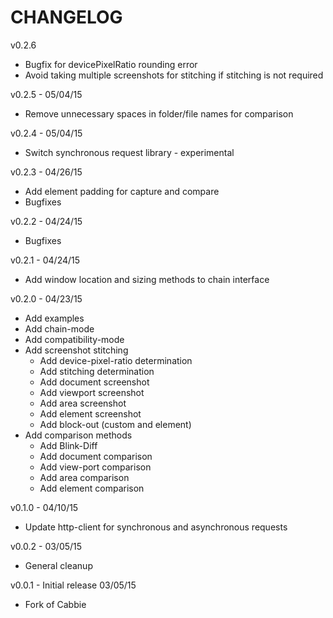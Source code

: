 CHANGELOG
=========

v0.2.6
* Bugfix for devicePixelRatio rounding error
* Avoid taking multiple screenshots for stitching if stitching is not required

v0.2.5 - 05/04/15
* Remove unnecessary spaces in folder/file names for comparison

v0.2.4 - 05/04/15
* Switch synchronous request library - experimental

v0.2.3 - 04/26/15
* Add element padding for capture and compare
* Bugfixes

v0.2.2 - 04/24/15
* Bugfixes

v0.2.1 - 04/24/15
* Add window location and sizing methods to chain interface

v0.2.0 - 04/23/15
* Add examples
* Add chain-mode
* Add compatibility-mode
* Add screenshot stitching
  * Add device-pixel-ratio determination
  * Add stitching determination
  * Add document screenshot
  * Add viewport screenshot
  * Add area screenshot
  * Add element screenshot
  * Add block-out (custom and element)
* Add comparison methods
  * Add Blink-Diff
  * Add document comparison
  * Add view-port comparison
  * Add area comparison
  * Add element comparison

v0.1.0 - 04/10/15
* Update http-client for synchronous and asynchronous requests

v0.0.2 - 03/05/15
* General cleanup

v0.0.1 - Initial release 03/05/15
* Fork of Cabbie
